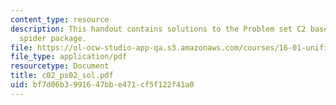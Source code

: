 ```yaml
---
content_type: resource
description: This handout contains solutions to the Problem set C2 based on the Feldman
  spider package.
file: https://ol-ocw-studio-app-qa.s3.amazonaws.com/courses/16-01-unified-engineering-i-ii-iii-iv-fall-2005-spring-2006/bf7d06b3991647bbe471cf5f122f41a0_c02_ps02_sol.pdf
file_type: application/pdf
resourcetype: Document
title: c02_ps02_sol.pdf
uid: bf7d06b3-9916-47bb-e471-cf5f122f41a0
---
```

